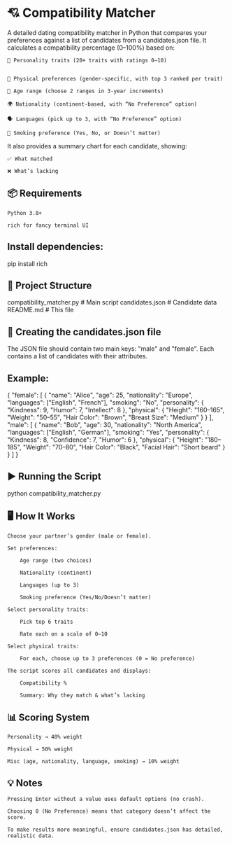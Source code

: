 # 💘 Compatibility Matcher

A detailed dating compatibility matcher in Python that compares your preferences against a list of candidates from a candidates.json file.
It calculates a compatibility percentage (0–100%) based on:

    🧠 Personality traits (20+ traits with ratings 0–10)
    

    💪 Physical preferences (gender-specific, with top 3 ranked per trait)

    📅 Age range (choose 2 ranges in 3-year increments)

    🌍 Nationality (continent-based, with “No Preference” option)

    🗣️ Languages (pick up to 3, with “No Preference” option)

    🚬 Smoking preference (Yes, No, or Doesn’t matter)

It also provides a summary chart for each candidate, showing:

    ✅ What matched

    ❌ What’s lacking

## 📦 Requirements

    Python 3.8+

    rich for fancy terminal UI

## Install dependencies:

pip install rich

## 📂 Project Structure

compatibility_matcher.py   # Main script
candidates.json            # Candidate data
README.md                  # This file

## 📝 Creating the candidates.json file

The JSON file should contain two main keys: "male" and "female".
Each contains a list of candidates with their attributes.

## Example:

{
  "female": [
    {
      "name": "Alice",
      "age": 25,
      "nationality": "Europe",
      "languages": ["English", "French"],
      "smoking": "No",
      "personality": {
        "Kindness": 9,
        "Humor": 7,
        "Intellect": 8
      },
      "physical": {
        "Height": "160–165",
        "Weight": "50–55",
        "Hair Color": "Brown",
        "Breast Size": "Medium"
      }
    }
  ],
  "male": [
    {
      "name": "Bob",
      "age": 30,
      "nationality": "North America",
      "languages": ["English", "German"],
      "smoking": "Yes",
      "personality": {
        "Kindness": 8,
        "Confidence": 7,
        "Humor": 6
      },
      "physical": {
        "Height": "180–185",
        "Weight": "70–80",
        "Hair Color": "Black",
        "Facial Hair": "Short beard"
      }
    }
  ]
}

## ▶️ Running the Script

python compatibility_matcher.py

## 🖥️ How It Works

    Choose your partner’s gender (male or female).

    Set preferences:

        Age range (two choices)

        Nationality (continent)

        Languages (up to 3)

        Smoking preference (Yes/No/Doesn’t matter)

    Select personality traits:

        Pick top 6 traits

        Rate each on a scale of 0–10

    Select physical traits:

        For each, choose up to 3 preferences (0 = No preference)

    The script scores all candidates and displays:

        Compatibility %

        Summary: Why they match & what’s lacking

## 📊 Scoring System

    Personality → 40% weight

    Physical → 50% weight

    Misc (age, nationality, language, smoking) → 10% weight

## 💡 Notes

    Pressing Enter without a value uses default options (no crash).

    Choosing 0 (No Preference) means that category doesn’t affect the score.

    To make results more meaningful, ensure candidates.json has detailed, realistic data.
